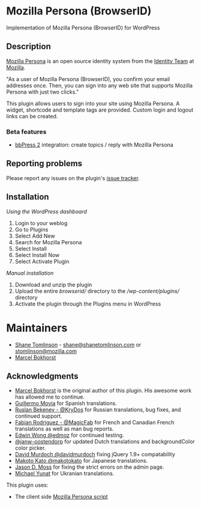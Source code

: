 # Mozilla Persona (BrowserID)

Implementation of Mozilla Persona (BrowserID) for WordPress

## Description

[Mozilla Persona](https://login.persona.org/ "Mozilla Persona") is an open source identity system from the [Identity Team](http://identity.mozilla.com/ "Identity Team") at [Mozilla](https://mozilla.org/ "Mozilla").

"As a user of Mozilla Persona (BrowserID), you confirm your email addresses once. Then, you can sign into any web site that supports Mozilla Persona with just two clicks."

This plugin allows users to sign into your site using Mozilla Persona. A widget, shortcode and template tags are provided. Custom login and logout links can be created.

### Beta features

* [bbPress 2](http://bbpress.org/ "bbPress") integration: create topics / reply with Mozilla Persona

## Reporting problems

Please report any issues on the plugin's [issue tracker](https://github.com/shane-tomlinson/browserid-wordpress/issues).

## Installation

*Using the WordPress dashboard*

1. Login to your weblog
1. Go to Plugins
1. Select Add New
1. Search for Mozilla Persona
1. Select Install
1. Select Install Now
1. Select Activate Plugin

*Manual installation*

1. Download and unzip the plugin
1. Upload the entire *browserid/* directory to the */wp-content/plugins/* directory
1. Activate the plugin through the Plugins menu in WordPress


# Maintainers
* [Shane Tomlinson](https://shanetomlinson.com) - shane@shanetomlinson.com or stomlinson@mozilla.com
* [Marcel Bokhorst](http://blog.bokhorst.biz)



## Acknowledgments
* [Marcel Bokhorst](http://blog.bokhorst.biz/) is the original author of this plugin. His awesome work has allowed me to continue.
* [Guillermo Movia](mailto://deimidis@mozilla-hispano.org) for Spanish translations.
* [Ruslan Bekenev - @KryDos](https://github.com/KryDos) for Russian translations, bug fixes, and continued support.
* [Fabian Rodriguez - @MagicFab](https://github.com/MagicFab) for French and Canadian French translations as well as man bug reports.
* [Edwin Wong @edmoz](http://www.edwinsf.com/blog/) for continued testing.
* [@janw-oostendorp](https://github.com/janw-oostendorp) for updated Dutch translations and backgroundColor color picker.
* [David Murdoch @davidmurdoch](https://github.com/davidmurdoch/) fixing jQuery 1.9+ compatability
* [Makoto Kato @makotokato](https://github.com/makotokato) for Japanese translations.
* [Jason D. Moss](https://github.com/jasondmoss) for fixing the strict errors on the admin page.
* [Michael Yunat](http://getvoip.com) for Ukranian translations.

This plugin uses:

* The client side [Mozilla Persona script](https://login.persona.org/include.js "Mozilla Persona script")

